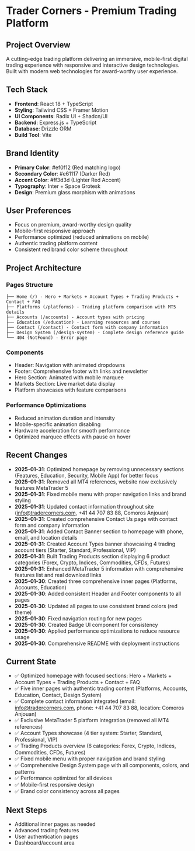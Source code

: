 # Trader Corners - Premium Trading Platform

## Project Overview
A cutting-edge trading platform delivering an immersive, mobile-first digital trading experience with responsive and interactive design technologies. Built with modern web technologies for award-worthy user experience.

## Tech Stack
- **Frontend**: React 18 + TypeScript
- **Styling**: Tailwind CSS + Framer Motion
- **UI Components**: Radix UI + Shadcn/UI
- **Backend**: Express.js + TypeScript  
- **Database**: Drizzle ORM
- **Build Tool**: Vite

## Brand Identity
- **Primary Color**: #ef0f12 (Red matching logo)
- **Secondary Color**: #e61117 (Darker Red)
- **Accent Color**: #ff3d3d (Lighter Red Accent)
- **Typography**: Inter + Space Grotesk
- **Design**: Premium glass morphism with animations

## User Preferences
- Focus on premium, award-worthy design quality
- Mobile-first responsive approach
- Performance optimized (reduced animations on mobile)
- Authentic trading platform content
- Consistent red brand color scheme throughout

## Project Architecture

### Pages Structure
```
├── Home (/) - Hero + Markets + Account Types + Trading Products + Contact + FAQ
├── Platforms (/platforms) - Trading platform comparison with MT5 details
├── Accounts (/accounts) - Account types with pricing
├── Education (/education) - Learning resources and courses
├── Contact (/contact) - Contact form with company information
├── Design System (/design-system) - Complete design reference guide
└── 404 (NotFound) - Error page
```

### Components
- Header: Navigation with animated dropdowns
- Footer: Comprehensive footer with links and newsletter
- Hero Section: Animated with mobile marquee
- Markets Section: Live market data display
- Platform showcases with feature comparisons

### Performance Optimizations
- Reduced animation duration and intensity
- Mobile-specific animation disabling
- Hardware acceleration for smooth performance
- Optimized marquee effects with pause on hover

## Recent Changes
- **2025-01-31**: Optimized homepage by removing unnecessary sections (Features, Education, Security, Mobile App) for better focus
- **2025-01-31**: Removed all MT4 references, website now exclusively features MetaTrader 5
- **2025-01-31**: Fixed mobile menu with proper navigation links and brand styling
- **2025-01-31**: Updated contact information throughout site (info@tradercorners.com, +41 44 707 83 88, Comoros Anjouan)
- **2025-01-31**: Created comprehensive Contact Us page with contact form and company information
- **2025-01-31**: Added Contact Banner section to homepage with phone, email, and location details
- **2025-01-31**: Created Account Types banner showcasing 4 trading account tiers (Starter, Standard, Professional, VIP)
- **2025-01-31**: Built Trading Products section displaying 6 product categories (Forex, Crypto, Indices, Commodities, CFDs, Futures)
- **2025-01-31**: Enhanced MetaTrader 5 information with comprehensive features list and real download links
- **2025-01-30**: Created three comprehensive inner pages (Platforms, Accounts, Education)
- **2025-01-30**: Added consistent Header and Footer components to all pages
- **2025-01-30**: Updated all pages to use consistent brand colors (red theme)
- **2025-01-30**: Fixed navigation routing for new pages
- **2025-01-30**: Created Badge UI component for consistency
- **2025-01-30**: Applied performance optimizations to reduce resource usage
- **2025-01-30**: Comprehensive README with deployment instructions

## Current State
- ✅ Optimized homepage with focused sections: Hero + Markets + Account Types + Trading Products + Contact + FAQ
- ✅ Five inner pages with authentic trading content (Platforms, Accounts, Education, Contact, Design System)
- ✅ Complete contact information integrated (email: info@tradercorners.com, phone: +41 44 707 83 88, location: Comoros Anjouan)
- ✅ Exclusive MetaTrader 5 platform integration (removed all MT4 references)
- ✅ Account Types showcase (4 tier system: Starter, Standard, Professional, VIP)
- ✅ Trading Products overview (6 categories: Forex, Crypto, Indices, Commodities, CFDs, Futures)
- ✅ Fixed mobile menu with proper navigation and brand styling
- ✅ Comprehensive Design System page with all components, colors, and patterns
- ✅ Performance optimized for all devices
- ✅ Mobile-first responsive design
- ✅ Brand color consistency across all pages

## Next Steps
- Additional inner pages as needed
- Advanced trading features
- User authentication pages
- Dashboard/account area